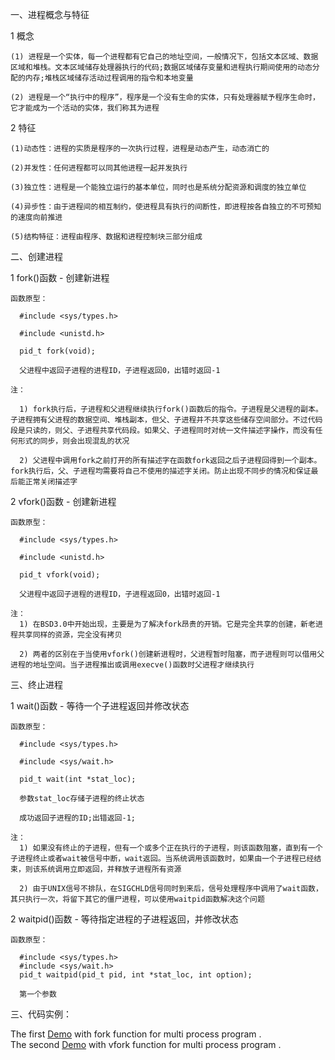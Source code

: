 一、进程概念与特征

  1 概念
  
    (1) 进程是一个实体，每一个进程都有它自己的地址空间，一般情况下，包括文本区域、数据区域和堆栈。文本区域储存处理器执行的代码;数据区域储存变量和进程执行期间使用的动态分配的内存;堆栈区域储存活动过程调用的指令和本地变量
    
    (2) 进程是一个“执行中的程序”，程序是一个没有生命的实体，只有处理器赋予程序生命时，它才能成为一个活动的实体，我们称其为进程
    
  2 特征
  
    (1)动态性：进程的实质是程序的一次执行过程，进程是动态产生，动态消亡的
    
    (2)并发性：任何进程都可以同其他进程一起并发执行
    
    (3)独立性：进程是一个能独立运行的基本单位，同时也是系统分配资源和调度的独立单位
    
    (4)异步性：由于进程间的相互制约，使进程具有执行的间断性，即进程按各自独立的不可预知的速度向前推进
    
    (5)结构特征：进程由程序、数据和进程控制块三部分组成
    
二、创建进程

  1 fork()函数 - 创建新进程
  
    函数原型：
    
      #include <sys/types.h>
      
      #include <unistd.h>
      
      pid_t fork(void);
      
      父进程中返回子进程的进程ID，子进程返回0，出错时返回-1
      
    注：
    
      1) fork执行后，子进程和父进程继续执行fork()函数后的指令。子进程是父进程的副本。子进程拥有父进程的数据空间、堆栈副本，但父、子进程并不共享这些储存空间部分。不过代码段是只读的，则父、子进程共享代码段。如果父、子进程同时对统一文件描述字操作，而没有任何形式的同步，则会出现混乱的状况
      
      2) 父进程中调用fork之前打开的所有描述字在函数fork返回之后子进程回得到一个副本。fork执行后，父、子进程均需要将自己不使用的描述字关闭。防止出现不同步的情况和保证最后能正常关闭描述字
      
  2 vfork()函数 - 创建新进程
  
    函数原型：
    
      #include <sys/types.h>
      
      #include <unistd.h>
      
      pid_t vfork(void);
      
      父进程中返回子进程的进程ID，子进程返回0，出错时返回-1
      
    注：
      1) 在BSD3.0中开始出现，主要是为了解决fork昂贵的开销。它是完全共享的创建，新老进程共享同样的资源，完全没有拷贝
      
      2) 两者的区别在于当使用vfork()创建新进程时，父进程暂时阻塞，而子进程则可以借用父进程的地址空间。当子进程推出或调用execve()函数时父进程才继续执行
      
三、终止进程

  1 wait()函数 - 等待一个子进程返回并修改状态
  
    函数原型：
    
      #include <sys/types.h>
      
      #include <sys/wait.h>
      
      pid_t wait(int *stat_loc);
      
      参数stat_loc存储子进程的终止状态
      
      成功返回子进程的ID;出错返回-1;
      
    注：
      1) 如果没有终止的子进程，但有一个或多个正在执行的子进程，则该函数阻塞，直到有一个子进程终止或者wait被信号中断，wait返回。当系统调用该函数时，如果由一个子进程已经结束，则该系统调用立即返回，并释放子进程所有资源
      
      2) 由于UNIX信号不排队，在SIGCHLD信号同时到来后，信号处理程序中调用了wait函数，其只执行一次，将留下其它的僵尸进程，可以使用waitpid函数解决这个问题
  
  2 waitpid()函数 - 等待指定进程的子进程返回，并修改状态
  
    函数原型：
    
      #include <sys/types.h>  
      #include <sys/wait.h>  
      pid_t waitpid(pid_t pid, int *stat_loc, int option);  
      
      第一个参数
      
      
      
三、代码实例：

  The first [Demo](demo-first.cpp) with fork function for multi process program .  
  The second [Demo](demo-second.cpp) with vfork function for multi process program .


